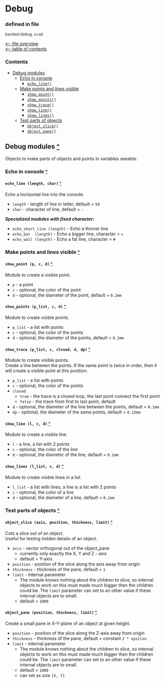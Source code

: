 Debug
=====

### defined in file

`banded/debug.scad`

[<-- file overview](file_overview.md)\
[<-- table of contents](contents.md)

### Contents
[contents]: #contents "Contents"
- [Debug modules](#debug-modules-)
  - [Echo in console](#echo-in-console-)
    - [`echo_line()`][echo_line]
  - [Make points and lines visible](#make-points-visible-)
    - [`show_point()`][show_point]
    - [`show_points()`][show_points]
    - [`show_trace()`][show_trace]
    - [`show_line()`][show_line]
    - [`show_lines()`][show_lines]
  - [Test parts of objects](#test-parts-of-objects-)
    - [`object_slice()`][object_slice]
    - [`object_pane()`][object_pane]


Debug modules [^][contents]
---------------------------
Objects to make parts of objects and points in variables seeable.


### Echo in console [^][contents]

#### `echo_line (length, char)` [^][contents]
[echo_line]: #echo_line-
Echo a horizontal line into the console.
- `length` - length of line in letter, default = `50`
- `char`   - character of line, default = `-`

___Specialized modules with fixed character:___
- `echo_short_line (length)` - Echo a thinner line
- `echo_bar  (length)`       - Echo a bigger line, character = `=`
- `echo_wall (length)`       - Echo a fat line, character = `#`


### Make points and lines visible [^][contents]

#### `show_point (p, c, d)` [^][contents]
[show_point]: #show_point-p-c-d-
Module to create a visible point.
- `p` - a point
- `c` - optional, the color of the point
- `d` - optional, the diameter of the point, default = `0.2mm`

#### `show_points (p_list, c, d)` [^][contents]
[show_points]: #show_points-
Module to create visible points.
- `p_list` - a list with points
- `c` - optional, the color of the points
- `d` - optional, the diameter of the points, default = `0.2mm`

#### `show_trace (p_list, c, closed, d, dp)` [^][contents]
[show_trace]: #show_trace-p_list-c-closed-d-dp-
Module to create visible points.\
Create a line between the points.
If the same point is twice in order, then it will create a visible point at this position.
- `p_list` - a list with points
- `c`  - optional, the color of the points
- `closed`
  - `true`  - the trace is a closed loop, the last point connect the first point
  - `false` - the trace from first to last point, default
- `d`  - optional, the diameter of the line between the points, default = `0.1mm`
- `dp` - optional, the diameter of the same points, default = `0.15mm`

#### `show_line (l, c, d)` [^][contents]
[show_line]: #show_line-l-c-d-
Module to create a visible line.
- `l` - a line, a list with 2 points
- `c`  - optional, the color of the line
- `d`  - optional, the diameter of the line, default = `0.1mm`

#### `show_lines (l_list, c, d)` [^][contents]
[show_lines]: #show_lines-l_list-c-d-
Module to create visible lines in a list.
- `l_list` - a list with lines, a line is a list with 2 points
- `c`  - optional, the color of a line
- `d`  - optional, the diameter of a line, default = `0.1mm`


### Test parts of objects [^][contents]

#### `object_slice (axis, position, thickness, limit)` [^][contents]
[object_slice]: #object_slice-axis-position-thickness-limit-
Cuts a slice out of an object.\
Useful for testing hidden details of an object.

- `axis` - vector orthogonal out of the object_pane
  - currently only exactly the X, Y and Z - axis
  - default = Y-axis
- `position`  - position of the slice along the axis away from origin
- `thickness` - thickness of the pane, default = `1`
- `limit` - internal parameter
  - The module knows nothing about the children to slice,
    so internal objects to work on this must made much bigger then the
    children could be.
    The `limit` parameter can set to an other value if these internal objects
    are to small.
  - default = `1000`

#### `object_pane (position, thickness, limit)` [^][contents]
[object_pane]: #object_pane-position-thickness-limit-
Create a small pane in X-Y-plane of an object at given height.
- `position`  - position of the slice along the Z-axis away from origin
- `thickness` - thickness of the pane, default = constant `2 * epsilon`
- `limit` - internal parameter
  - The module knows nothing about the children to slice,
    so internal objects to work on this must made much bigger then the
    children could be.
    The `limit` parameter can set to an other value if these internal objects
    are to small.
  - default = `1000`
  - can set as size `[X, Y]`

